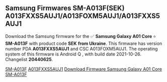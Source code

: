 <h2>Samsung Firmwares SM-A013F(SEK) A013FXXS5AUJ1/A013FOXM5AUJ1/A013FXXS5AUJ1</h2>
Download the Samsung firmware for the ✅ <strong>Samsung Galaxy A01 Core </strong> ⭐ <strong>SM-A013F</strong> with product code <strong>SEK</strong> <strong> from Ukraine</strong>. This firmware has version number PDA <strong>A013FXXS5AUJ1</strong> and CSC A013FOXM5AUJ1. The operating system of this firmware is Android Q , with build date 2021-10-26. Changelist <strong>20440625</strong>.


[SM-A013F](https://samfirm.shop/samsung/model/SM-A013F)
[A013FXXS5AUJ1](https://samfirm.shop/samsung/pda/A013FXXS5AUJ1)
[Download Firmware Samsung Galaxy A01 Core SM-A013F](https://samfirm.shop/samsung/firmware/468461)
